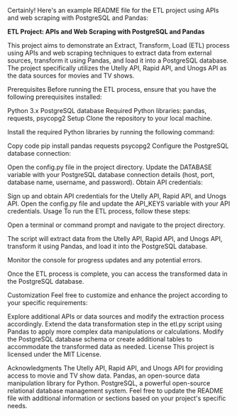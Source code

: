 Certainly! Here's an example README file for the ETL project using APIs and web scraping with PostgreSQL and Pandas:


**ETL Project: APIs and Web Scraping with PostgreSQL and Pandas**

This project aims to demonstrate an Extract, Transform, Load (ETL) process using APIs and web scraping techniques to extract data from external sources, transform it using Pandas, and load it into a PostgreSQL database. The project specifically utilizes the Utelly API, Rapid API, and Unogs API as the data sources for movies and TV shows.

Prerequisites
Before running the ETL process, ensure that you have the following prerequisites installed:

Python 3.x
PostgreSQL database
Required Python libraries: pandas, requests, psycopg2
Setup
Clone the repository to your local machine.

Install the required Python libraries by running the following command:

Copy code
pip install pandas requests psycopg2
Configure the PostgreSQL database connection:

Open the config.py file in the project directory.
Update the DATABASE variable with your PostgreSQL database connection details (host, port, database name, username, and password).
Obtain API credentials:

Sign up and obtain API credentials for the Utelly API, Rapid API, and Unogs API.
Open the config.py file and update the API_KEYS variable with your API credentials.
Usage
To run the ETL process, follow these steps:

Open a terminal or command prompt and navigate to the project directory.

The script will extract data from the Utelly API, Rapid API, and Unogs API, transform it using Pandas, and load it into the PostgreSQL database.

Monitor the console for progress updates and any potential errors.

Once the ETL process is complete, you can access the transformed data in the PostgreSQL database.

Customization
Feel free to customize and enhance the project according to your specific requirements:

Explore additional APIs or data sources and modify the extraction process accordingly.
Extend the data transformation step in the etl.py script using Pandas to apply more complex data manipulations or calculations.
Modify the PostgreSQL database schema or create additional tables to accommodate the transformed data as needed.
License
This project is licensed under the MIT License.

Acknowledgments
The Utelly API, Rapid API, and Unogs API for providing access to movie and TV show data.
Pandas, an open-source data manipulation library for Python.
PostgreSQL, a powerful open-source relational database management system.
Feel free to update the README file with additional information or sections based on your project's specific needs.
